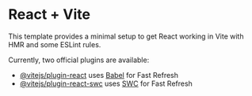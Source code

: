 # React + Vite

<!--
step one : copy content of  dummyData.js file
step two : go to C:\Users\User and open db.json by any editor
step three : paste step one's Infos on db.json file
step four : run (json-server --watch db.json) command on cmd
  -->

This template provides a minimal setup to get React working in Vite with HMR and some ESLint rules.

Currently, two official plugins are available:

- [@vitejs/plugin-react](https://github.com/vitejs/vite-plugin-react/blob/main/packages/plugin-react/README.md) uses [Babel](https://babeljs.io/) for Fast Refresh
- [@vitejs/plugin-react-swc](https://github.com/vitejs/vite-plugin-react-swc) uses [SWC](https://swc.rs/) for Fast Refresh

